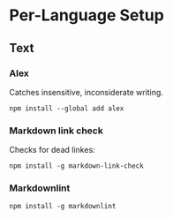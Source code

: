 Per-Language Setup
==================

Text
----

### Alex

Catches insensitive, inconsiderate writing.

    npm install --global add alex


### Markdown link check

Checks for dead linkes:

    npm install -g markdown-link-check


### Markdownlint


    npm install -g markdownlint
